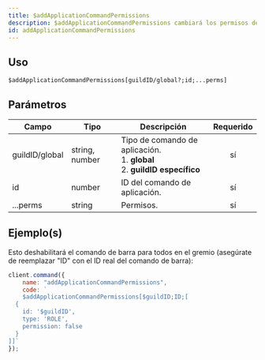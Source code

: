 ```yaml
---
title: $addApplicationCommandPermissions
description: $addApplicationCommandPermissions cambiará los permisos de un comando de barra.
id: addApplicationCommandPermissions
---
```


## Uso

```aoi
$addApplicationCommandPermissions[guildID/global?;id;...perms]
```

## Parámetros

| Campo          | Tipo                                                                                                                                                                                                 | Descripción                                                                 | Requerido |
| -------------- | ---------------------------------------------------------------------------------------------------------------------------------------------------------------------------------------------------- | --------------------------------------------------------------------------- | :-------: |
| guildID/global | string, number | Tipo de comando de aplicación. <br/> 1. **global** <br/> 2. **guildID específico** |    sí     |
| id             | number                                                                                                    | ID del comando de aplicación.                                               |    sí     |
| ...perms       | string                                                                                                    | Permisos.                                                                   |    sí     |

## Ejemplo(s)

Esto deshabilitará el comando de barra para todos en el gremio (asegúrate de reemplazar "ID" con el ID real del comando de barra):

```javascript
client.command({
    name: "addApplicationCommandPermissions",
    code: `
    $addApplicationCommandPermissions[$guildID;ID;[
  {
    id: '$guildID',
    type: 'ROLE',
    permission: false
  }
]]`
});
```
```